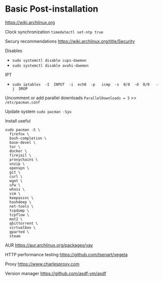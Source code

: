 # Basic Post-installation

https://wiki.archlinux.org

Clock synchronization
`timedatectl set-ntp true`

Secury recommendations
https://wiki.archlinux.org/title/Security

Disables
- `sudo systemctl disable cups-daemon`
- `sudo systemctl disable avahi-daemon`

IPT
- `sudo iptables  -I  INPUT  -i  ech0  -p   icmp  -s  0/0  -d  0/0   -j  DROP`

Uncomment or add parallel downloads
`ParallelDownloads = 5` >> `/etc/pacman.conf`

Update system
`sudo pacman -Syu`

Install useful
```shell
sudo pacman -S \
  firefox \
  bash-completion \
  base-devel \
  tor \
  docker \
  firejail \
  proxychains \
  unzip \
  openvpn \
  git \
  curl \
  wget \
  ufw \
  whois \
  vim \
  keepassxc \
  hashdeep \
  net-tools \
  tcpdump \
  tcpflow \
  mat2 \
  qbittorrent \
  virtualbox \
  gparted \
  steam
```

AUR
https://aur.archlinux.org/packages/yay

HTTP performance testing
https://github.com/tsenart/vegeta

Proxy
https://www.charlesproxy.com

Version manager
https://github.com/asdf-vm/asdf

